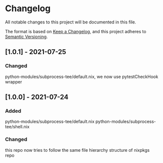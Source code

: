 # Changelog
All notable changes to this project will be documented in this file.

The format is based on [Keep a Changelog](https://keepachangelog.com/en/1.0.0/),
and this project adheres to [Semantic Versioning](https://semver.org/spec/v2.0.0.html).


## [1.0.1] - 2021-07-25
### Changed
python-modules/subprocess-tee/default.nix, we now use pytestCheckHook wrapper


## [1.0.0] - 2021-07-24
### Added
python-modules/subprocess-tee/default.nix
python-modules/subprocess-tee/shell.nix

### Changed
this repo now tries to follow the same file hierarchy structure of nixpkgs repo
